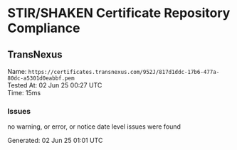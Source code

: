 # STIR/SHAKEN Certificate Repository Compliance

## TransNexus

Name: `https://certificates.transnexus.com/952J/817d1ddc-17b6-477a-80dc-a5301d0eabbf.pem`\
Tested At: 02 Jun 25 00:27 UTC\
Time: 15ms

### Issues

no warning, or error, or notice date level issues were found

Generated: 02 Jun 25 01:01 UTC